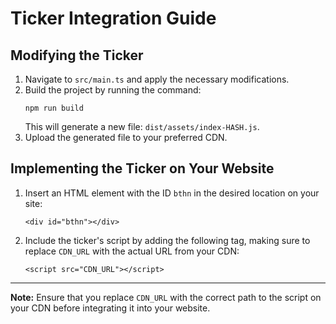 # Ticker Integration Guide

## Modifying the Ticker

1. Navigate to `src/main.ts` and apply the necessary modifications.
2. Build the project by running the command:
   ```
   npm run build
   ```
   This will generate a new file: `dist/assets/index-HASH.js`.
3. Upload the generated file to your preferred CDN.

## Implementing the Ticker on Your Website

1. Insert an HTML element with the ID `bthn` in the desired location on your site:

   ```
   <div id="bthn"></div>
   ```

2. Include the ticker's script by adding the following tag, making sure to replace `CDN_URL` with the actual URL from your CDN:
   ```
   <script src="CDN_URL"></script>
   ```

---

**Note:** Ensure that you replace `CDN_URL` with the correct path to the script on your CDN before integrating it into your website.
